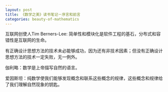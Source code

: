 ```yaml
---
layout: post
title: 《数学之美》读书笔记－序言和前言
categories: beauty-of-mathematics
---
```


互联网创使人Tim Berners-Lee: 简单性和模块化是软件工程的基石，分布式和容错性是互联网的生命。

有正确设计思想方法的技术未必能够成功，因为还有非技术因素；但没有正确设计思想方法的技术一定失败，无一例外。

伽利略：数学是上帝描写自然的语言。

爱因斯坦：纯数学使我们能够发现概念和联系这些概念的规律，这些概念和规律给了我们理解自然现象的钥匙。








